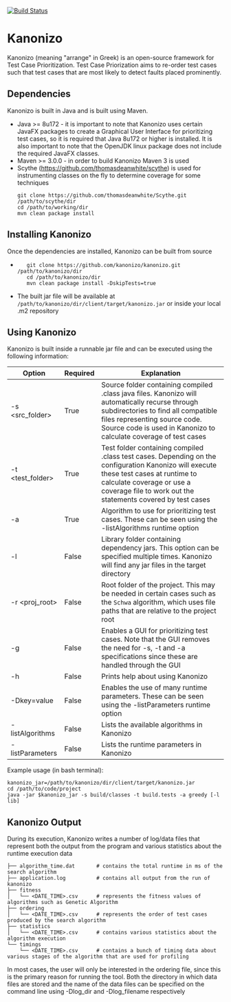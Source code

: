 [![Build Status](https://travis-ci.org/kanonizo/kanonizo.svg)](https://travis-ci.org/kanonizo/kanonizo)


# Kanonizo
Kanonizo (meaning "arrange" in Greek) is an open-source framework for Test Case Prioritization. Test Case Priorization aims to re-order test cases such that
test cases that are most likely to detect faults placed prominently.

## Dependencies
Kanonizo is built in Java and is built using Maven.
- Java >= 8u172 - it is important to note that Kanonizo uses certain JavaFX packages to create a Graphical User Interface for
prioritizing test cases, so it is required that Java 8u172 or higher is installed. It is also important to note that the OpenJDK
linux package does not include the required JavaFX classes.
- Maven >= 3.0.0 - in order to build Kanonizo Maven 3 is used
- Scythe (https://github.com/thomasdeanwhite/scythe) is used for instrumenting classes on the fly to determine coverage for some
techniques
  ```
  git clone https://github.com/thomasdeanwhite/Scythe.git /path/to/scythe/dir
  cd /path/to/working/dir
  mvn clean package install
  ```
  
## Installing Kanonizo
Once the dependencies are installed, Kanonizo can be built from source
- ```
     git clone https://github.com/kanonizo/kanonizo.git /path/to/kanonizo/dir
     cd /path/to/kanonizo/dir
     mvn clean package install -DskipTests=true
  ```
- The built jar file will be available at `/path/to/kanonizo/dir/client/target/kanonizo.jar` or inside your local .m2 repository

## Using Kanonizo
Kanonizo is built inside a runnable jar file and can be executed using the following information:

Option | Required | Explanation
------ | -------- | -----------
-s <src_folder> | True | Source folder containing compiled .class java files. Kanonizo will automatically recurse through subdirectories to find all compatible files representing source code. Source code is used in Kanonizo to calculate coverage of test cases
-t <test_folder>| True | Test folder containing compiled .class test cases. Depending on the configuration Kanonizo will execute these test cases at runtime to calculate coverage or use a coverage file to work out the statements covered by test cases
-a <algorithm> | True | Algorithm to use for prioritizing test cases. These can be seen using the -listAlgorithms runtime option
-l <library1> | False | Library folder containing dependency jars. This option can be specified multiple times. Kanonizo will find any jar files in the target directory
-r <proj_root> | False | Root folder of the project. This may be needed in certain cases such as the `Schwa` algorithm, which uses file paths that are relative to the project root
-g | False | Enables a GUI for prioritizing test cases. Note that the GUI removes the need for -s, -t and -a specifications since these are handled through the GUI
-h | False | Prints help about using Kanonizo
-Dkey=value | False | Enables the use of many runtime parameters. These can be seen using the -listParameters runtime option
-listAlgorithms | False | Lists the available algorithms in Kanonizo
-listParameters | False | Lists the runtime parameters in Kanonizo

Example usage (in bash terminal):
```
kanonizo_jar=/path/to/kanonizo/dir/client/target/kanonizo.jar
cd /path/to/code/project
java -jar $kanonizo_jar -s build/classes -t build.tests -a greedy [-l lib]
```
## Kanonizo Output

During its execution, Kanonizo writes a number of log/data files that represent both the output from the program and various statistics about the runtime execution data

```
├── algorithm_time.dat       # contains the total runtime in ms of the search algorithm
├── application.log          # contains all output from the run of kanonizo
├── fitness 
│   └── <DATE_TIME>.csv      # represents the fitness values of algorithms such as Genetic Algorithm
├── ordering
│   └── <DATE_TIME>.csv      # represents the order of test cases produced by the search algorithm
├── statistics
│   └── <DATE_TIME>.csv      # contains various statistics about the algorithm execution
└── timings
    └── <DATE_TIME>.csv      # contains a bunch of timing data about various stages of the algorithm that are used for profiling
```

In most cases, the user will only be interested in the ordering file, since this is the primary reason for running the tool.
Both the directory in which data files are stored and the name of the data files can be specified on the command line using -Dlog_dir and -Dlog_filename respectively
